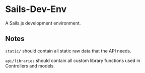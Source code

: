 # Sails-Dev-Env

A Sails.js development environment.

## Notes
`static/` should contain all static raw data that the API needs.

`api/libraries` should contain all custom library functions used in Controllers and models.
